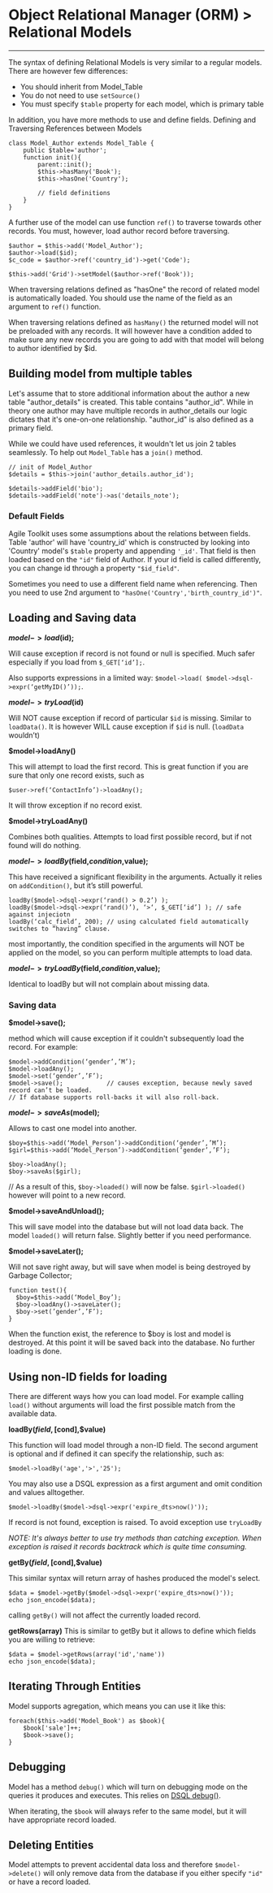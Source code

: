 # Object Relational Manager (ORM) > Relational Models
----
The syntax of defining Relational Models is very similar to a regular models. There are however few differences:

 * You should inherit from Model_Table
 * You do not need to use `setSource()`
 * You must specify `$table` property for each model, which is primary table
 
In addition, you have more methods to use and define fields.
Defining and Traversing References between Models

    class Model_Author extends Model_Table {
        public $table='author';
        function init(){
            parent::init();
            $this->hasMany('Book');
            $this->hasOne('Country');

            // field definitions
        }
    }
A further use of the model can use function `ref()` to traverse towards other records. You must, however, load author record before traversing.

    $author = $this->add('Model_Author');
    $author->load($id);
    $c_code = $author->ref('country_id')->get('Code');

    $this->add('Grid')->setModel($author->ref('Book'));

When traversing relations defined as "hasOne" the record of related model is automatically loaded. You should use the name of the field as an argument to `ref()` function.

When traversing relations defined as `hasMany()` the returned model will not be preloaded with any records. It will however have a condition added to make sure any new records you are going to add with that model will belong to author identified by $id.

## Building model from multiple tables
Let's assume that to store additional information about the author a new table "author_details" is created. This table contains "author_id". While in theory one author may have multiple records in author_details our logic dictates that it's one-on-one relationship. "author_id" is also defined as a primary field.

While we could have used references, it wouldn't let us join 2 tables seamlessly. To help out `Model_Table` has a `join()` method.

    // init of Model_Author
    $details = $this->join('author_details.author_id');

    $details->addField('bio');
    $details->addField('note')->as('details_note');
    
### Default Fields
Agile Toolkit uses some assumptions about the relations between fields. Table 'author' will have 'country_id' which is constructed by looking into 'Country' model's `$table` property and appending `'_id'`. That field is then loaded based on the `"id"` field of Author. If your id field is called differently, you can change id through a property `"$id_field"`.

Sometimes you need to use a different field name when referencing. Then you need to use 2nd argument to `"hasOne('Country','birth_country_id')"`.

## Loading and Saving data
**$model->load($id);**

Will cause exception if record is not found or null is specified. Much safer especially if you load from `$_GET[‘id’];`.

Also supports expressions in a limited way: `$model->load( $model->dsql->expr(‘getMyID()’));`.

**$model->tryLoad($id)**

Will NOT cause exception if record of particular `$id` is missing. Similar to `loadData()`. It is however WILL cause exception if `$id` is null. (`loadData` wouldn’t)

**$model->loadAny()**

This will attempt to load the first record. This is great function if you are sure that only one record exists, such as

    $user->ref(‘ContactInfo’)->loadAny();
It will throw exception if no record exist.

**$model->tryLoadAny()**

Combines both qualities. Attempts to load first possible record, but if not found will do nothing.

**$model->loadBy($field,$condition,$value);**

This have received a significant flexibility in the arguments. Actually it relies on `addCondition()`, but it’s still powerful.

    loadBy($model->dsql->expr(‘rand() > 0.2’) );
    loadBy($model->dsql->expr(‘rand()’), ‘>‘, $_GET[‘id’] ); // safe against injeciotn
    loadBy(‘calc_field’, 200); // using calculated field automatically switches to “having” clause.
   
most importantly, the condition specified in the arguments will NOT be applied on the model, so you can perform multiple attempts to load data.

**$model->tryLoadBy($field,$condition,$value);**

Identical to loadBy but will not complain about missing data.

### Saving data
**$model->save();**

method which will cause exception if it couldn't subsequently load the record. For example:

    $model->addCondition(‘gender’,’M’);
    $model->loadAny();
    $model->set(‘gender’,’F’);
    $model->save();            // causes exception, because newly saved record can’t be loaded.
    // If database supports roll-backs it will also roll-back.

**$model->saveAs($model);**

Allows to cast one model into another.

    $boy=$this->add(‘Model_Person’)->addCondition(‘gender’,’M’);
    $girl=$this->add(‘Model_Person’)->addCondition(‘gender’,’F’);

    $boy->loadAny();
    $boy->saveAs($girl);
// As a result of this, `$boy->loaded()` will now be false. `$girl->loaded()` however will point to a new record.

**$model->saveAndUnload();**

This will save model into the database but will not load data back. The model `loaded()` will return false. Slightly better if you need performance.

**$model->saveLater();**

Will not save right away, but will save when model is being destroyed by Garbage Collector;

    function test(){
      $boy=$this->add(‘Model_Boy’);
      $boy->loadAny()->saveLater();
      $boy->set(’gender’,’F’);
    }
When the function exist, the reference to $boy is lost and model is destroyed. At this point it will be saved back into the database. No further loading is done.

## Using non-ID fields for loading
There are different ways how you can load model. For example calling `load()` without arguments will load the first possible match from the available data.

**loadBy($field,[$cond],$value)**

This function will load model through a non-ID field. The second argument is optional and if defined it can specify the relationship, such as:

    $model->loadBy('age','>','25');
You may also use a DSQL expression as a first argument and omit condition and values alltogether.

    $model->loadBy($model->dsql->expr('expire_dts>now()'));
If record is not found, exception is raised. To avoid exception use `tryLoadBy`

*NOTE: It's always better to use try methods than catching exception. When exception is raised it records backtrack which is quite time consuming.*

**getBy($field,[$cond],$value)**

This similar syntax will return array of hashes produced the model's select.

    $data = $model->getBy($model->dsql->expr('expire_dts>now()'));
    echo json_encode($data);
calling `getBy()` will not affect the currently loaded record.

**getRows(array)**
This is similar to getBy but it allows to define which fields you are willing to retrieve:

    $data = $model->getRows(array('id','name'))
    echo json_encode($data);

## Iterating Through Entities
Model supports agregation, which means you can use it like this:

    foreach($this->add('Model_Book') as $book){
        $book['sale']++;
        $book->save();
    }

## Debugging
Model has a method `debug()` which will turn on debugging mode on the queries it produces and executes. This relies on [DSQL debug()](non-relational-models/dsql.md "DSQL").

When iterating, the `$book` will always refer to the same model, but it will have appropriate record loaded.

## Deleting Entities
Model attempts to prevent accidental data loss and therefore `$model->delete()` will only remove data from the database if you either specify `"id"` or have a record loaded.